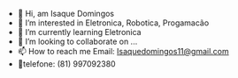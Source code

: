 - 👋 Hi, am Isaque Domingos
- 👀 I’m interested in Eletronica, Robotica, Progamacão
- 🌱 I’m currently learning Eletronica 
- 💞️ I’m looking to collaborate on ...
- 📫 How to reach me Email: Isaquedomingos11@gmail.com
- 📱telefone: (81) 997092380

<!---
IsaqueDomingos19/IsaqueDomingos19 is a ✨ special ✨ repository because its `README.md` (this file) appears on your GitHub profile.
You can click the Preview link to take a look at your changes.
--->

